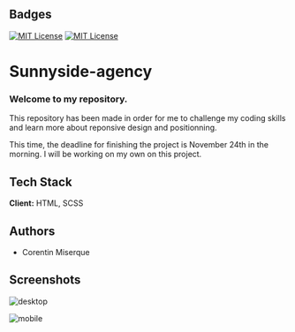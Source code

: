 ## Badges

[![MIT License](https://img.shields.io/badge/-HTML-lightgrey)](https://choosealicense.com/licenses/mit/)
[![MIT License](https://img.shields.io/badge/-SCSS-blue)](https://choosealicense.com/licenses/mit/)

# Sunnyside-agency

### Welcome to my repository.

This repository has been made in order for me to challenge my coding skills and learn more about reponsive design and positionning.

This time, the deadline for finishing the project is November 24th in the morning. I will be working on my own on this project.

## Tech Stack

**Client:** HTML, SCSS

## Authors

- Corentin Miserque

## Screenshots

![desktop](./sunnyside-agency-landing-page-main/sunnyside-agency-landing-page-main%20/images/Desktop%20-%20Active.png)

![mobile](./sunnyside-agency-landing-page-main/sunnyside-agency-landing-page-main%20/images/Mobile.png)
